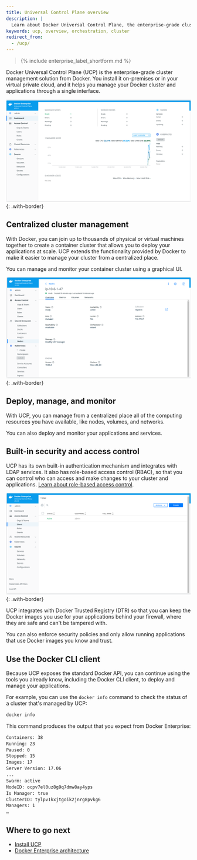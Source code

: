 ```yaml
---
title: Universal Control Plane overview
description: |
  Learn about Docker Universal Control Plane, the enterprise-grade cluster management solution from Docker.
keywords: ucp, overview, orchestration, cluster
redirect_from:
  - /ucp/
---
```


>{% include enterprise_label_shortform.md %}

Docker Universal Control Plane (UCP) is the enterprise-grade cluster management
solution from Docker. You install it on-premises or in your virtual private
cloud, and it helps you manage your Docker cluster and applications through a
single interface.

![](images/v32dashboard.png){: .with-border}

## Centralized cluster management

With Docker, you can join up to thousands of physical or virtual machines
together to create a container cluster that allows you to deploy your
applications at scale. UCP extends the functionality provided by Docker to make it easier to manage your cluster from a centralized place.

You can manage and monitor your container cluster using a graphical UI.

![](images/v32nodes.png){: .with-border}

## Deploy, manage, and monitor

With UCP, you can manage from a centralized place all of the computing
resources you have available, like nodes, volumes, and networks.

You can also deploy and monitor your applications and services.

## Built-in security and access control

UCP has its own built-in authentication mechanism and integrates with
LDAP services. It also has role-based access control (RBAC), so that you can
control who can access and make changes to your cluster and applications.
[Learn about role-based access control](authorization/index.md).

![](images/v32users.png){: .with-border}

UCP integrates with Docker Trusted Registry (DTR) so that you can keep the
Docker images you use for your applications behind your firewall, where they
are safe and can't be tampered with.

You can also enforce security policies and only allow running applications
that use Docker images you know and trust.

## Use the Docker CLI client

Because UCP exposes the standard Docker API, you can continue using the tools
you already know, including the Docker CLI client, to deploy and manage your
applications.

For example, you can use the `docker info` command to check the status of a
cluster that's managed by UCP:

```bash
docker info
```

This command produces the output that you expect from Docker Enterprise:

```bash
Containers: 38
Running: 23
Paused: 0
Stopped: 15
Images: 17
Server Version: 17.06
...
Swarm: active
NodeID: ocpv7el0uz8g9q7dmw8ay4yps
Is Manager: true
ClusterID: tylpv1kxjtgoik2jnrg8pvkg6
Managers: 1
…
```

## Where to go next

- [Install UCP](admin/install/index.md)
- [Docker Enterprise architecture](/ee/docker-ee-architecture.md)
